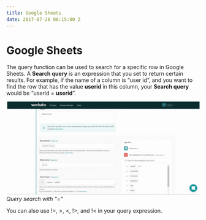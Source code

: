 ```yaml
---
title: Google Sheets
date: 2017-07-28 06:15:00 Z
---
```


# Google Sheets

The query function can be used to search for a specific row in Google Sheets. A **Search query** is an expression that you set to return certain results. For example, if the name of a column is “user id”, and you want to find the row that has the value **userid** in this column, your **Search query** would be “userid = **userid**”. 
 
 ![Google Query Search](/assets/images/connectors/google-sheets/google-sheets-query.jpg)
 *Query search with "="*

You can also use !=, >, <, !>, and !< in your query expression. 


